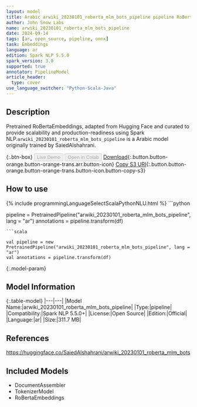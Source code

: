 ```yaml
---
layout: model
title: Arabic arwiki_20230101_roberta_mlm_bots_pipeline pipeline RoBertaEmbeddings from SaiedAlshahrani
author: John Snow Labs
name: arwiki_20230101_roberta_mlm_bots_pipeline
date: 2024-09-14
tags: [ar, open_source, pipeline, onnx]
task: Embeddings
language: ar
edition: Spark NLP 5.5.0
spark_version: 3.0
supported: true
annotator: PipelineModel
article_header:
  type: cover
use_language_switcher: "Python-Scala-Java"
---
```


## Description

Pretrained RoBertaEmbeddings, adapted from Hugging Face and curated to provide scalability and production-readiness using Spark NLP.`arwiki_20230101_roberta_mlm_bots_pipeline` is a Arabic model originally trained by SaiedAlshahrani.

{:.btn-box}
<button class="button button-orange" disabled>Live Demo</button>
<button class="button button-orange" disabled>Open in Colab</button>
[Download](https://s3.amazonaws.com/auxdata.johnsnowlabs.com/public/models/arwiki_20230101_roberta_mlm_bots_pipeline_ar_5.5.0_3.0_1726338723341.zip){:.button.button-orange.button-orange-trans.arr.button-icon}
[Copy S3 URI](s3://auxdata.johnsnowlabs.com/public/models/arwiki_20230101_roberta_mlm_bots_pipeline_ar_5.5.0_3.0_1726338723341.zip){:.button.button-orange.button-orange-trans.button-icon.button-copy-s3}

## How to use



<div class="tabs-box" markdown="1">
{% include programmingLanguageSelectScalaPythonNLU.html %}
```python

pipeline = PretrainedPipeline("arwiki_20230101_roberta_mlm_bots_pipeline", lang = "ar")
annotations =  pipeline.transform(df)   

```
```scala

val pipeline = new PretrainedPipeline("arwiki_20230101_roberta_mlm_bots_pipeline", lang = "ar")
val annotations = pipeline.transform(df)

```
</div>

{:.model-param}
## Model Information

{:.table-model}
|---|---|
|Model Name:|arwiki_20230101_roberta_mlm_bots_pipeline|
|Type:|pipeline|
|Compatibility:|Spark NLP 5.5.0+|
|License:|Open Source|
|Edition:|Official|
|Language:|ar|
|Size:|311.7 MB|

## References

https://huggingface.co/SaiedAlshahrani/arwiki_20230101_roberta_mlm_bots

## Included Models

- DocumentAssembler
- TokenizerModel
- RoBertaEmbeddings